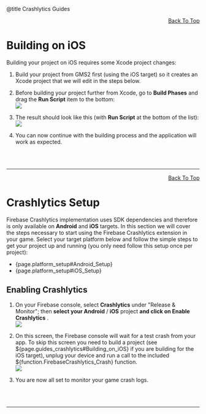 @title Crashlytics Guides

<a id="top"></a>
<!-- Page HTML do not touch -->
<a /><p align="right">[Back To Top](#top)</p>

# Building on iOS

Building your project on iOS requires some Xcode project changes:

1. Build your project from GMS2 first (using the iOS target) so it creates an Xcode project that we will edit in the steps below.
2. Before building your project further from Xcode, go to **Build Phases** and drag the **Run Script** item to the bottom:<br>
      ![](assets/crashlyticsRunScriptBefore.png)

3. The result should look like this (with **Run Script** at the bottom of the list):<br>
      ![](assets/crashlyticsRunScriptAfter.png)

4. You can now continue with the building process and the application will work as expected.


<br><br>

---

<!-- Page HTML do not touch -->
<a /><p align="right">[Back To Top](#top)</p>

# Crashlytics Setup

Firebase Crashlytics implementation uses SDK dependencies and therefore is only available on **Android** and **iOS** targets. In this section we will cover the steps necessary to start using the Firebase Crashlytics extension in your game.
Select your target platform below and follow the simple steps to get your project up and running (you only need follow this setup once per project):

* {page.platform_setup#Android_Setup}
* {page.platform_setup#iOS_Setup}

## Enabling Crashlytics

1. On your Firebase console, select **Crashlytics** under &quot;Release &amp; Monitor&quot;; then **select your Android** / **iOS** project **and click on Enable Crashlytics** .<br>
          ![](assets/crashlyticsEnable.png)

2. On this screen, the Firebase console will wait for a test crash from your app. To skip this screen you need to build a project (see ${page.guides_crashlytics#Building_on_iOS} if you are building for the iOS target), unplug your device and run a call to the included ${function.FirebaseCrashlytics_Crash} function.<br>
      ![](assets/crashlyticsWaiting.png)

3. You are now all set to monitor your game crash logs.


<br><br>

---